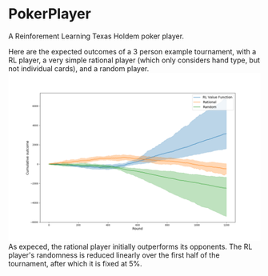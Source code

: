 # PokerPlayer

A Reinforement Learning Texas Holdem poker player.

Here are the expected outcomes of a 3 person example tournament, with a RL player, a very simple rational player (which only considers hand type, but not individual cards), and a random player.  
<img src="https://github.com/jcvdwlt/PokerPlayer/blob/master/outcomes.png">
As expeced, the rational player initially outperforms its opponents.  The RL player's randomness is reduced linearly over the first half of the tournament, after which it is fixed at 5%.
